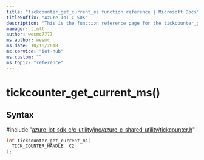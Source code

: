 ```yaml
---                             
title: "tickcounter_get_current_ms function reference | Microsoft Docs" 
titleSuffix: "Azure IoT C SDK"            
description: "This is the function reference page for the tickcounter_get_current_ms() function in the Azure IoT C SDK. This SDK is used with Azure IoT Hub and Azure IoT Hub Device Provisioning Service"            
manager: timlt                 
author: wesmc7777              
ms.author: wesmc               
ms.date: 10/16/2018                    
ms.service: "iot-hub"             
ms.custom: ""                
ms.topic: "reference"        
---                            
```


# tickcounter_get_current_ms()

## Syntax

\#include "[azure-iot-sdk-c/c-utility/inc/azure_c_shared_utility/tickcounter.h](../tickcounter-h.md)"  
```C
int tickcounter_get_current_ms(
  TICK_COUNTER_HANDLE  C2
);
```

